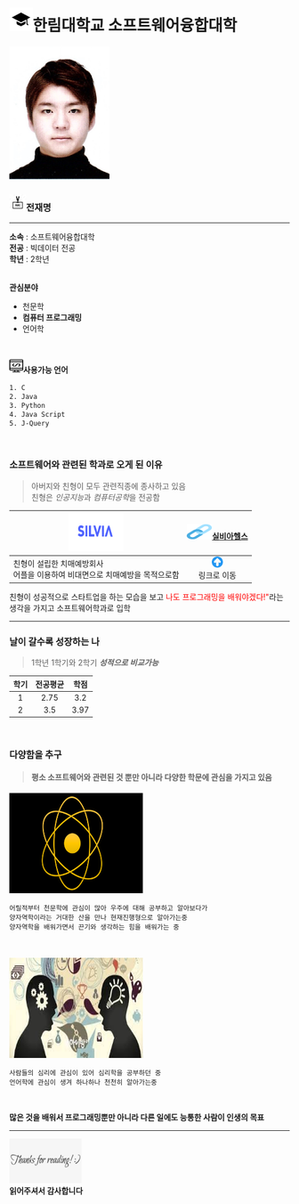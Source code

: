 # <img src=학교.png width=42 height=42>한림대학교 소프트웨어융합대학


<img src=전재명.jpg width=180 height=240>  

### <img src=이름.jfif width=30 height=30>전재명

---

**소속** : 소프트웨어융합대학  
**전공** : 빅데이터 전공  
**학년** : 2학년  
<br/>

**관심분야**  
* 천문학
* **컴퓨터 프로그래밍**
* 언어학
<br/>

**<img src=프로그래밍.png width=25 height=25>사용가능 언어**
```
1. C
2. Java
3. Python
4. Java Script  
5. J-Query
```
<br/>

### 소프트웨어와 관련된 학과로 오게 된 이유
>아버지와 친형이 모두 관련직종에 종사하고 있음    
>친형은 *인공지능*과 *컴퓨터공학*을 전공함  

  
|<img src=실비아헬스.PNG width=100 height=70>|<img src=링크.png width=45 height=27>[실비아헬스](https://silvia.io)|
|---|:---:|
|친형이 설립한 치매예방회사<br/> 어플을 이용하여 비대면으로 치매예방을 목적으로함|<img src=화살표.png width=20 height=20><br/>링크로 이동|  

친형이 성공적으로 스타트업을 하는 모습을 보고 <span style="color:red">나도 프로그래밍을 배워야겠다!"</span>라는 생각을 가지고 소프트웨어학과로 입학  


---

### 날이 갈수록 성장하는 나
>1학년 1학기와 2학기 ***성적으로 비교가능***  

|학기|전공평균|학점|
|:---:|:---:|:---:|
|1|2.75|3.2|
|2|3.5|3.97|  
<br/>

### 다양함을 추구
>#### 평소 소프트웨어와 관련된 것 뿐만 아니라 다양한 학문에 관심을 가지고 있음  
<img src=양자역학.png width=240 height=180> <br/>
```
어릴적부터 천문학에 관심이 많아 우주에 대해 공부하고 알아보다가   
양자역학이라는 거대한 산을 만나 현재진행형으로 알아가는중  
양자역학을 배워가면서 끈기와 생각하는 힘을 배워가는 중
```
<br/>
<br/>
<img src=언어학.jpg width=240 height=180> <br/>

```
사람들의 심리에 관심이 있어 심리학을 공부하던 중
언어학에 관심이 생겨 하나하나 천천히 알아가는중
```
<br/>

**많은 것을 배워서 프로그래밍뿐만 아니라 다른 일에도 능통한 사람이 인생의 목표**


---

<img src=감사.png width=130 height=80> <br/>
**읽어주셔서 감사합니다**
